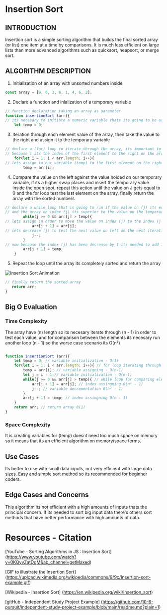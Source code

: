 # Insertion Sort

## INTRODUCTION 

Insertion sort is a simple sorting algorithm that builds the final sorted array (or list) one item at a time by comparisons. It is much less efficient on large lists than more advanced algorithms such as quicksort, heapsort, or merge sort.

## ALGORITHM DESCRIPTION

1. Initialization of an array with unsorted numbers inside

```js
const array = [9, 6, 3, 8, 1, 4, 6, 2];
```
2. Declare a function and inialization of a temporary variable

```js
// function declaration taking an array as parameter
function insertionSort (arr){
// its necesary to initiate a numeric variable thats its going to be use as a temporary value holder
    let temp = 0;
```

3. Iteration through each element value of the array, then take the value to the right and assign it to the temporary variable 

```js
// declare a (for) loop to iterate through the array, its important to initiate this (for) loop on 1
// because 1 its the index of the first element to the right on the array
    for(let i = 1; i < arr.length; i++){
// lets assign to our variable (temp) to the first element on the right
        temp = arr[i];
```
4. Compare the value on the left against the value holded on our temporary variable, if its a higher swap places and insert the temporary value inside the open spot, repeat this action until the value on J gets equal to 0 and the for loop test the last element on the array, finally return the array with the sorted numbers

```js
// declare a while loop that is going to run if the value on (j) its equal or superior than 0 
// and the array on index (j) its superior to the value on the temporary variable
        while(j >= 0 && arr[j] > temp){
// lets assign in order to move the value on index (j) to the index (j + 1) it means to the right because its superior to the value on temp
            arr[j + 1] = arr[j];
// lets decrease (j) to test the next value on left on the next iteration against the value on temp
            j--;
        }
// now because the index (j) has been decrease by 1 its needed to add 1 to index (j) for placing the temp value on the opened spot
        arr[j + 1] = temp;
    }
```

5. Repeat the loop until the array its completely sorted and return the array

![Insertion Sort Animation](https://upload.wikimedia.org/wikipedia/commons/9/9c/Insertion-sort-example.gif)

 ```js   
// finally return the sorted array
    return arr;
}
```
## Big O Evaluation

### Time Complexity

The array have (n) length so its necesary iterate through (n - 1) in order to test each value, and for comparison between the elements its necesary run another loop (n - 1) so the worse case scenario its O(n²)

```js

function insertionSort (arr){
    let temp = 0; // variable initialization - O(1)
    for(let i = 1; i < arr.length; i++){ // for loop iterating through the array O(n)
        temp = arr[i]; // variable assigning - O(n-1)
        let j = i - 1;// variable initialization - O(n-1)
        while(j >= 0 && arr[j] > temp){ // while loop for comparing elements 0(n²)
            arr[j + 1] = arr[j]; // index assingning 0(n² - 1)
            j--; // variable decrementation 0(n² - 1)
        }
        arr[j + 1] = temp; // index assingning 0(n - 1)
    }
    return arr; // return array 0(1)
}

```
### Space Complexity

It is creating variables for (temp) doesnt need too much space on memory so it means that its an efficient algorithm on memory/space terms.


## Use Cases

Its better to use with small data inputs, not very efficient with large data sizes. Easy and simple sort method so its recommended for beginner coders.

## Edge Cases and Concerns

This algorithm its not efficient with a high amounts of inputs thats the principal concern. 
If its needed to sort big input data there's others sort methods that have better performance with high amounts of data.



# Resources - Citation 

[YouTube - Sorting Algorithms in JS : Insertion Sort] (https://www.youtube.com/watch?v=0KQyyZatDgM&ab_channel=getMaxed)

[GIF to illustrate the Insertion Sort] (https://upload.wikimedia.org/wikipedia/commons/9/9c/Insertion-sort-example.gif)

[Wikipedia - Insertion Sort] (https://en.wikipedia.org/wiki/Insertion_sort)

[gitHub - Independent Study Project Example] (https://github.com/10-6-pursuit/independent-study-project-example/blob/main/readme.md?plain=1)
